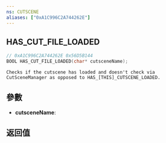 ```yaml
---
ns: CUTSCENE
aliases: ["0xA1C996C2A744262E"]
---
```

## HAS_CUT_FILE_LOADED

```c
// 0xA1C996C2A744262E 0x56D5B144
BOOL HAS_CUT_FILE_LOADED(char* cutsceneName);
```

```
Checks if the cutscene has loaded and doesn't check via CutSceneManager as opposed to HAS_[THIS]_CUTSCENE_LOADED.
```

## 參數
* **cutsceneName**: 

## 返回值
